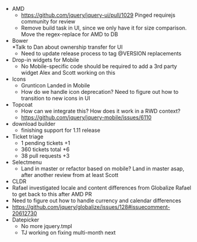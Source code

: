 * AMD		
  * https://github.com/jquery/jquery-ui/pull/1029	Pinged requirejs community for review
  * Remove build task in UI, since we only have it for size comparison. Move the regex-replace for AMD to DB
* Bower		
  *Talk to Dan about ownership transfer for UI	
  * Need to update release process to tag @VERSION replacements	
* Drop-in widgets for Mobile		
  * No Mobile-specific code should be required to add a 3rd party widget	Alex and Scott working on this
* Icons		
  * Grunticon	Landed in Mobile
  * How do we handle icon deprecation?	Need to figure out how to transition to new icons in UI
* Topcoat		
  * How can we integrate this?	How does it work in a RWD context?
  * https://github.com/jquery/jquery-mobile/issues/6110	
* download builder		
  * finishing support for 1.11 release	
* Ticket triage		
  * 1 pending tickets	+1
  * 360 tickets total	+6
  * 38 pull requests	+3
* Selectmenu		
  * Land in master or refactor based on mobile?	Land in master asap, after another review from at least Scott
 * CLDR		
  * Rafael investigated locale and content differences from Globalize	Rafael to get back to this after AMD PR
  * Need to figure out how to handle currency and calendar differences	
  * https://github.com/jquery/globalize/issues/128#issuecomment-20612730	
* Datepicker		
  * No more jquery.tmpl	
  * TJ working on fixing multi-month next	
